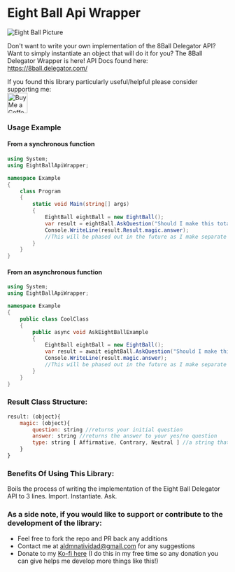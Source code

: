 # Eight Ball Api Wrapper

![Eight Ball Picture](https://freepngimg.com/thumb/8_ball_pool/26906-7-8-ball-pool-transparent.png)

Don't want to write your own implementation of the 8Ball Delegator API? Want to simply instantiate an object that will do it for you? The 8Ball Delegator Wrapper is here! API Docs found here: https://8ball.delegator.com/

If you found this library particularly useful/helpful please consider supporting me:  
<a href='https://ko-fi.com/liquet' target='_blank'><img height='35' style='border:0px;height:46px;' src='https://az743702.vo.msecnd.net/cdn/kofi3.png?v=0' border='0' alt='Buy Me a Coffee at ko-fi.com' /></a>

### Usage Example

#### From a synchronous function

```cs
using System;
using EightBallApiWrapper;

namespace Example
{
    class Program
    {
        static void Main(string[] args)
        {
            EightBall eightBall = new EightBall();
            var result = eightBall.AskQuestion("Should I make this totally financially irresponsible decision?");
            Console.WriteLine(result.Result.magic.answer);
            //This will be phased out in the future as I make separate async and synchronous functions!
        }
    }
}
```

#### From an asynchronous function

```cs
using System;
using EightBallApiWrapper;

namespace Example
{
    public class CoolClass
    {
        public async void AskEightBallExample
        {
            EightBall eightBall = new EightBall();
            var result = await eightBall.AskQuestion("Should I make this totally financially irresponsible decision?");
            Console.WriteLine(result.magic.answer);
            //This will be phased out in the future as I make separate async and synchronous functions!
        }
    }
}
```

### Result Class Structure:

```javascript
result: (object){
    magic: (object){
        question: string //returns your initial question
        answer: string //returns the answer to your yes/no question
        type: string [ Affirmative, Contrary, Neutral ] //a string that will be either "Affirmative", "Contrary", or "Neutral" that denotes what kind of answer you received.
    }
}
```

### Benefits Of Using This Library:

Boils the process of writing the implementation of the Eight Ball Delegator API to 3 lines. Import. Instantiate. Ask.

### As a side note, if you would like to support or contribute to the development of the library:

- Feel free to fork the repo and PR back any additions
- Contact me at aldmnatividad@gmail.com for any suggestions
- Donate to my [Ko-fi here](https://ko-fi.com/liquet) (I do this in my free time so any donation you can give helps me develop more things like this!)
